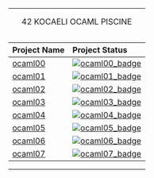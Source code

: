 <table width="100%" align="center">
<tr style="display:flex; justify-content:space-around; paddind:0;">
<td colspan="2" style="padding:0; margin:0; text-align:center;">
	<p align="center">42 KOCAELI OCAML PISCINE</p>
</td></tr>

<tr style="display:flex; justify-content:space-around; paddind:0;">
<td style="padding:0; margin:0;">

| Project Name                      | Project Status                            |
| :-                                | :-                                        |
| [ocaml00][ocaml00_tree]           | [![ocaml00_badge]][ocaml00_tree]          |
| [ocaml01][ocaml01_tree]           | [![ocaml01_badge]][ocaml01_tree]          |
| [ocaml02][ocaml02_tree]           | [![ocaml02_badge]][ocaml02_tree]          |
| [ocaml03][ocaml03_tree]           | [![ocaml03_badge]][ocaml03_tree]          |
| [ocaml04][ocaml04_tree]           | [![ocaml04_badge]][ocaml04_tree]          |
| [ocaml05][ocaml05_tree]           | [![ocaml05_badge]][ocaml05_tree]          |
| [ocaml06][ocaml06_tree]           | [![ocaml06_badge]][ocaml06_tree]          |
| [ocaml07][ocaml07_tree]           | [![ocaml07_badge]][ocaml07_tree]          |

</td></tr>

[ocaml00_tree]: https://github.com/enes2424/42-Kocaeli-OCAML-Piscine/tree/42-Kocaeli-OCAML-1-BasicSyntaxAndSemantics-0
[ocaml00_badge]: https://custom-icon-badges.demolab.com/badge/✔%EF%B8%8E%20100%20/%20100-02b331.svg?&style=for-the-badge&color=018f27
[ocaml01_tree]: https://github.com/enes2424/42-Kocaeli-OCAML-Piscine/tree/42-Kocaeli-OCAML-2-RecursionAndNigherOrderFunctions-0
[ocaml01_badge]: https://custom-icon-badges.demolab.com/badge/✔%EF%B8%8E%20100%20/%20100-02b331.svg?&style=for-the-badge&color=018f27
[ocaml02_tree]: https://github.com/enes2424/42-Kocaeli-OCAML-Piscine/tree/42-Kocaeli-OCAML-3-PatternMatchingAndDataTypes-0
[ocaml02_badge]: https://custom-icon-badges.demolab.com/badge/✔%EF%B8%8E%20100%20/%20100-02b331.svg?&style=for-the-badge&color=018f27
[ocaml03_tree]: https://github.com/enes2424/42-Kocaeli-OCAML-Piscine/tree/42-Kocaeli-OCAML-4-OcamlsModulsLanguage-1
[ocaml03_badge]: https://custom-icon-badges.demolab.com/badge/✔%EF%B8%8E%20100%20/%20100-02b331.svg?&style=for-the-badge&color=018f27
[ocaml04_tree]: https://github.com/enes2424/42-Kocaeli-OCAML-Piscine/tree/42-Kocaeli-OCAML-5-ImperativeFeatures-1
[ocaml04_badge]: https://custom-icon-badges.demolab.com/badge/✔%EF%B8%8E%2070%20/%20100-02b331.svg?&style=for-the-badge&color=018f27
[ocaml05_tree]: https://github.com/enes2424/42-Kocaeli-OCAML-Piscine/tree/42-Kocaeli-OCAML-6-Functors-1
[ocaml05_badge]: https://custom-icon-badges.demolab.com/badge/✔%EF%B8%8E%20100%20/%20100-02b331.svg?&style=for-the-badge&color=018f27
[ocaml06_tree]: https://github.com/enes2424/42-Kocaeli-OCAML-Piscine/tree/42-Kocaeli-OCAML-7-ObjectOrientedProgramming-1
[ocaml06_badge]: https://custom-icon-badges.demolab.com/badge/✔%EF%B8%8E%2050%20/%20100-02b331.svg?&style=for-the-badge&color=018f27
[ocaml07_tree]: https://github.com/enes2424/42-Kocaeli-OCAML-Piscine/tree/42-Kocaeli-OCAML-8-ObjectOrientedProgramming-2
[ocaml07_badge]: https://custom-icon-badges.demolab.com/badge/✔%EF%B8%8E%2080%20/%20100-02b331.svg?&style=for-the-badge&color=018f27

</table>

